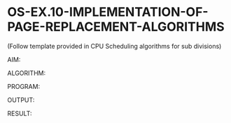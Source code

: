 # OS-EX.10-IMPLEMENTATION-OF-PAGE-REPLACEMENT-ALGORITHMS

(Follow template provided in CPU Scheduling algorithms for sub divisions)

AIM:

ALGORITHM:

PROGRAM:

OUTPUT:

RESULT:


